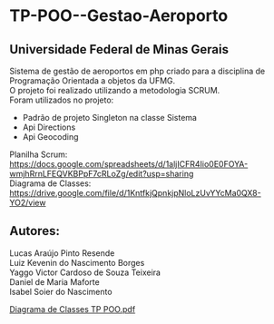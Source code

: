 # TP-POO--Gestao-Aeroporto
## Universidade Federal de Minas Gerais
Sistema de gestão de aeroportos em php criado para a disciplina de Programação Orientada a objetos da UFMG.<br>
O projeto foi realizado utilizando a metodologia SCRUM.<Br>
Foram utilizados no projeto:<br>
- Padrão de projeto Singleton na classe Sistema <br>
- Api Directions <br>
- Api Geocoding <br>

Planilha Scrum:<br>
https://docs.google.com/spreadsheets/d/1aljICFR4Iio0E0FOYA-wmjhRrnLFEQVKBPpF7cRLoZg/edit?usp=sharing<br>
Diagrama de Classes:<br>
https://drive.google.com/file/d/1KntfkjQpnkjpNloLzUvYYcMa0QX8-YO2/view<br>

## Autores: <br>
Lucas Araújo Pinto Resende <br>
Luiz Kevenin do Nascimento Borges <br>
Yaggo Victor Cardoso de Souza Teixeira <br>
Daniel de Maria Maforte<br>
Isabel Soier do Nascimento<br>

[Diagrama de Classes TP POO.pdf](https://github.com/Lucas-resende21/TP-POO--Gestao-Aeroporto/files/11858548/Diagrama.de.Classes.TP.POO.pdf)
